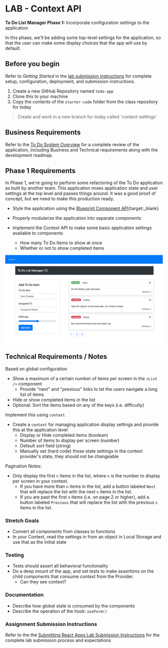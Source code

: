 # LAB - Context API

**To Do List Manager Phase 1:** Incorporate configuration settings to the application

In this phase, we'll be adding some top-level settings for the application, so that the user can make some display choices that the app will use by default.

## Before you begin

Refer to *Getting Started*  in the [lab submission instructions](../../../reference/submission-instructions/labs/README.md) for complete setup, configuration, deployment, and submission instructions.

1. Create a new GitHub Repository named `todo-app`
1. Clone this to your machine
1. Copy the contents of the `starter-code` folder from the class repository for today

> Create and work in a new branch for today called 'context-settings'

## Business Requirements

Refer to the [To Do System Overview](../../apps-and-libraries/todo/README.md) for a complete review of the application, including Business and Technical requirements along with the development roadmap.

## Phase 1 Requirements

In Phase 1, we're going to perform some refactoring of the To Do application as built by another team. This application mixes application state and user settings at the top level and passes things around. It was a good proof of concept, but we need to make this production ready.

- Style the application using the [Blueprint Component API](https://blueprintjs.com/docs/#blueprint){target:_blank}

- Properly modularize the application into separate components

- Implement the Context API to make some basic application settings available to components
  - How many To Do Items to show at once
  - Whether or not to show completed items

![To Do with Pagination](todo.png)

## Technical Requirements / Notes

Based on global configuration

- Show a maximum of a certain number of items per screen in the `<List />` component
  - Provide "next" and "previous" links to let the users navigate a long list of items
- Hide or show completed items in the list
- Optional: Sort the items based on any of the keys (i.e. difficulty)

Implement this using `context`

- Create a `context` for managing application display settings and provide this at the application level
  - Display or Hide completed items (boolean)
  - Number of items to display per screen (number)
  - Default sort field (string)
  - Manually set (hard code) those state settings in the context provider's state, they should not be changeable

Pagination Notes:

- Only display the first `n` items in the list, where `n` is the number to display per screen in your context.
  - If you have more than `n` items in the list, add a button labeled `Next` that will replace the list with the next `n` items in the list.
  - If you are past the first `n` items (i.e. on page 2 or higher), add a button labeled `Previous` that will replace the list with the previous `n` items in the list.

### Stretch Goals

- Convert all components from classes to functions
- In your Context, read the settings in from an object in Local Storage and use that as the initial state

### Testing

- Tests should assert all behavioral functionality
- Do a deep mount of the app, and set tests to make assertions on the child components that consume context from the Provider.
  - Can they see context?

### Documentation

- Describe how global state is consumed by the components
- Describe the operation of the hook: `useForm()`

### Assignment Submission Instructions

Refer to the the [Submitting React Apps Lab Submission Instructions](../../../reference/submission-instructions/labs/react-apps.md) for the complete lab submission process and expectations
